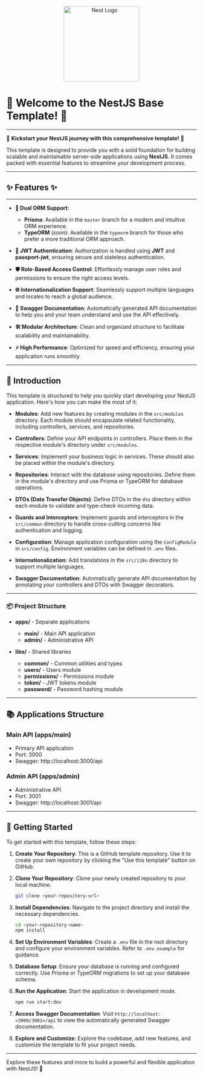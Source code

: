 <p align="center">
  <a href="http://nestjs.com/" target="blank"><img src="https://nestjs.com/img/logo-small.svg" width="200" alt="Nest Logo" /></a>
</p>

# 🎉 Welcome to the NestJS Base Template! 🎉

---

🚀 **Kickstart your NestJS journey with this comprehensive template!** 🚀

This template is designed to provide you with a solid foundation for building scalable and maintainable server-side applications using **NestJS**. It comes packed with essential features to streamline your development process.

---

## ✨ Features ✨

---

- **🔀 Dual ORM Support**:

  - **Prisma**: Available in the `master` branch for a modern and intuitive ORM experience.
  - **TypeORM** (_soon_): Available in the `typeorm` branch for those who prefer a more traditional ORM approach.

- **🔑 JWT Authentication**: Authorization is handled using **JWT** and **passport-jwt**, ensuring secure and stateless authentication.

- **🛡️ Role-Based Access Control**: Effortlessly manage user roles and permissions to ensure the right access levels.

- **🌐 Internationalization Support**: Seamlessly support multiple languages and locales to reach a global audience.

- **📜 Swagger Documentation**: Automatically generated API documentation to help you and your team understand and use the API effectively.

- **🛠️ Modular Architecture**: Clean and organized structure to facilitate scalability and maintainability.

- **⚡ High Performance**: Optimized for speed and efficiency, ensuring your application runs smoothly.

---

## 📘 Introduction

This template is structured to help you quickly start developing your NestJS application. Here's how you can make the most of it:

- **Modules**: Add new features by creating modules in the `src/modules` directory. Each module should encapsulate related functionality, including controllers, services, and repositories.

- **Controllers**: Define your API endpoints in controllers. Place them in the respective module's directory under `src/modules`.

- **Services**: Implement your business logic in services. These should also be placed within the module's directory.

- **Repositories**: Interact with the database using repositories. Define them in the module's directory and use Prisma or TypeORM for database operations.

- **DTOs (Data Transfer Objects)**: Define DTOs in the `dto` directory within each module to validate and type-check incoming data.

- **Guards and Interceptors**: Implement guards and interceptors in the `src/common` directory to handle cross-cutting concerns like authentication and logging.

- **Configuration**: Manage application configuration using the `ConfigModule` in `src/config`. Environment variables can be defined in `.env` files.

- **Internationalization**: Add translations in the `src/i18n` directory to support multiple languages.

- **Swagger Documentation**: Automatically generate API documentation by annotating your controllers and DTOs with Swagger decorators.

---

### 📦 Project Structure

- **apps/** - Separate applications

  - **main/** - Main API application
  - **admin/** - Administrative API

- **libs/** - Shared libraries
  - **common/** - Common utilities and types
  - **users/** - Users module
  - **permissions/** - Permissions module
  - **token/** - JWT tokens module
  - **password/** - Password hashing module

---

## 📚 Applications Structure

### Main API (apps/main)

- Primary API application
- Port: 3000
- Swagger: http://localhost:3000/api

### Admin API (apps/admin)

- Administrative API
- Port: 3001
- Swagger: http://localhost:3001/api

---

## 🚀 Getting Started

To get started with this template, follow these steps:

1. **Create Your Repository**: This is a GitHub template repository. Use it to create your own repository by clicking the "Use this template" button on GitHub.

2. **Clone Your Repository**: Clone your newly created repository to your local machine.

   ```bash
   git clone <your-repository-url>
   ```

3. **Install Dependencies**: Navigate to the project directory and install the necessary dependencies.

   ```bash
   cd <your-repository-name>
   npm install
   ```

4. **Set Up Environment Variables**: Create a `.env` file in the root directory and configure your environment variables. Refer to `.env.example` for guidance.

5. **Database Setup**: Ensure your database is running and configured correctly. Use Prisma or TypeORM migrations to set up your database schema.

6. **Run the Application**: Start the application in development mode.

   ```bash
   npm run start:dev
   ```

7. **Access Swagger Documentation**: Visit `http://localhost:<3000/3001>/api` to view the automatically generated Swagger documentation.

8. **Explore and Customize**: Explore the codebase, add new features, and customize the template to fit your project needs.

---

Explore these features and more to build a powerful and flexible application with NestJS! 🚀
